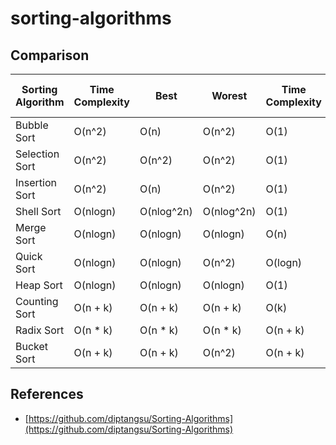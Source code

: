 # sorting-algorithms

## Comparison

| Sorting Algorithm | Time Complexity | Best       | Worest     | Time Complexity | In Place/Out Place | Stability |
| ----------------- | --------------- | ---------- | ---------- | --------------- | ------------------ | --------- |
| Bubble Sort       | O(n^2)          | O(n)       | O(n^2)     | O(1)            | In place           | Stable    |
| Selection Sort    | O(n^2)          | O(n^2)     | O(n^2)     | O(1)            | In place           | Instable  |
| Insertion Sort    | O(n^2)          | O(n)       | O(n^2)     | O(1)            | In place           | Stable    |
| Shell Sort        | O(nlogn)        | O(nlog^2n) | O(nlog^2n) | O(1)            | In place           | Instable  |
| Merge Sort        | O(nlogn)        | O(nlogn)   | O(nlogn)   | O(n)            | Out place          | Stable    |
| Quick Sort        | O(nlogn)        | O(nlogn)   | O(n^2)     | O(logn)         | In place           | Instable  |
| Heap Sort         | O(nlogn)        | O(nlogn)   | O(nlogn)   | O(1)            | In place           | Instable  |
| Counting Sort     | O(n + k)        | O(n + k)   | O(n + k)   | O(k)            | Out place          | Stable    |
| Radix Sort        | O(n \* k)       | O(n \* k)  | O(n \* k)  | O(n + k)        | Out place          | Stable    |
| Bucket Sort       | O(n + k)        | O(n + k)   | O(n^2)     | O(n + k)        | Out place          | Stable    |

## References

- [https://github.com/diptangsu/Sorting-Algorithms](https://github.com/diptangsu/Sorting-Algorithms)
